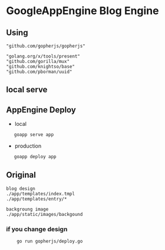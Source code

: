 # GoogleAppEngine Blog Engine





## Using

	"github.com/gopherjs/gopherjs"

	"golang.org/x/tools/present"
	"github.com/gorilla/mux"
	"github.com/knightso/base"
	"github.com/pborman/uuid"

## local serve
## AppEngine Deploy

- local
```bash
   goapp serve app
```

- production
```bash
   goapp deploy app
```

## Original

    blog design
    ./app/templates/index.tmpl
    ./app/templates/entry/*

    backgroung image
    ./app/static/images/backgound


### if you change design
```bash
    go run gopherjs/deploy.go
```

